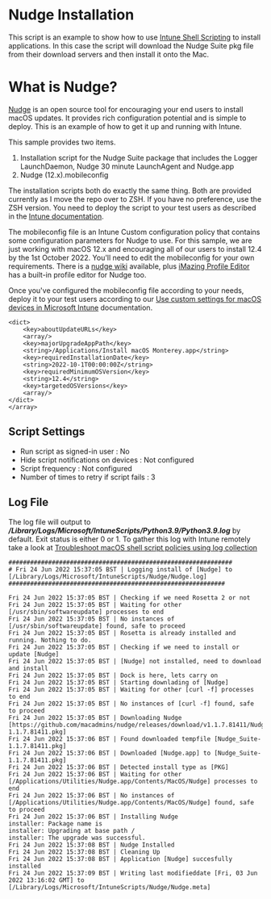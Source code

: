 # Nudge Installation

This script is an example to show how to use [Intune Shell Scripting](https://docs.microsoft.com/en-us/mem/intune/apps/macos-shell-scripts) to install applications. In this case the script will download the Nudge Suite pkg file from their download servers and then install it onto the Mac.

# What is Nudge?

[Nudge](https://github.com/macadmins/nudge) is an open source tool for encouraging your end users to install macOS updates. It provides rich configuration potential and is simple to deploy. This is an example of how to get it up and running with Intune.

This sample provides two items.

1. Installation script for the Nudge Suite package that includes the Logger LaunchDaemon, Nudge 30 minute LaunchAgent and Nudge.app
2. Nudge (12.x).mobileconfig

The installation scripts both do exactly the same thing. Both are provided currently as I move the repo over to ZSH. If you have no preference, use the ZSH version. You need to deploy the script to your test users as described in the [Intune documentation](https://docs.microsoft.com/en-us/mem/intune/apps/macos-shell-scripts).

The mobileconfig file is an Intune Custom configuration policy that contains some configuration parameters for Nudge to use. For this sample, we are just working with macOS 12.x and encouraging all of our users to install 12.4 by the 1st October 2022. You'll need to edit the mobileconfig for your own requirements. There is a [nudge wiki](https://github.com/macadmins/nudge/wiki) available, plus [iMazing Profile Editor](https://imazing.com/profile-editor) has a built-in profile editor for Nudge too.

Once you've configured the mobileconfig file according to your needs, deploy it to your test users according to our [Use custom settings for macOS devices in Microsoft Intune](https://docs.microsoft.com/en-us/mem/intune/configuration/custom-settings-macos) documentation.

```
<dict>
    <key>aboutUpdateURLs</key>
    <array/>
    <key>majorUpgradeAppPath</key>
    <string>/Applications/Install macOS Monterey.app</string>
    <key>requiredInstallationDate</key>
    <string>2022-10-1T00:00:00Z</string>
    <key>requiredMinimumOSVersion</key>
    <string>12.4</string>
    <key>targetedOSVersions</key>
    <array/>
</dict>
</array>
```

## Script Settings

- Run script as signed-in user : No
- Hide script notifications on devices : Not configured
- Script frequency : Not configured
- Number of times to retry if script fails : 3

## Log File

The log file will output to ***/Library/Logs/Microsoft/IntuneScripts/Python3.9/Python3.9.log*** by default. Exit status is either 0 or 1. To gather this log with Intune remotely take a look at  [Troubleshoot macOS shell script policies using log collection](https://docs.microsoft.com/en-us/mem/intune/apps/macos-shell-scripts#troubleshoot-macos-shell-script-policies-using-log-collection)

```
##############################################################
# Fri 24 Jun 2022 15:37:05 BST | Logging install of [Nudge] to [/Library/Logs/Microsoft/IntuneScripts/Nudge/Nudge.log]
############################################################

Fri 24 Jun 2022 15:37:05 BST | Checking if we need Rosetta 2 or not
Fri 24 Jun 2022 15:37:05 BST | Waiting for other [/usr/sbin/softwareupdate] processes to end
Fri 24 Jun 2022 15:37:05 BST | No instances of [/usr/sbin/softwareupdate] found, safe to proceed
Fri 24 Jun 2022 15:37:05 BST | Rosetta is already installed and running. Nothing to do.
Fri 24 Jun 2022 15:37:05 BST | Checking if we need to install or update [Nudge]
Fri 24 Jun 2022 15:37:05 BST | [Nudge] not installed, need to download and install
Fri 24 Jun 2022 15:37:05 BST | Dock is here, lets carry on
Fri 24 Jun 2022 15:37:05 BST | Starting downlading of [Nudge]
Fri 24 Jun 2022 15:37:05 BST | Waiting for other [curl -f] processes to end
Fri 24 Jun 2022 15:37:05 BST | No instances of [curl -f] found, safe to proceed
Fri 24 Jun 2022 15:37:05 BST | Downloading Nudge [https://github.com/macadmins/nudge/releases/download/v1.1.7.81411/Nudge_Suite-1.1.7.81411.pkg]
Fri 24 Jun 2022 15:37:06 BST | Found downloaded tempfile [Nudge_Suite-1.1.7.81411.pkg]
Fri 24 Jun 2022 15:37:06 BST | Downloaded [Nudge.app] to [Nudge_Suite-1.1.7.81411.pkg]
Fri 24 Jun 2022 15:37:06 BST | Detected install type as [PKG]
Fri 24 Jun 2022 15:37:06 BST | Waiting for other [/Applications/Utilities/Nudge.app/Contents/MacOS/Nudge] processes to end
Fri 24 Jun 2022 15:37:06 BST | No instances of [/Applications/Utilities/Nudge.app/Contents/MacOS/Nudge] found, safe to proceed
Fri 24 Jun 2022 15:37:06 BST | Installing Nudge
installer: Package name is 
installer: Upgrading at base path /
installer: The upgrade was successful.
Fri 24 Jun 2022 15:37:08 BST | Nudge Installed
Fri 24 Jun 2022 15:37:08 BST | Cleaning Up
Fri 24 Jun 2022 15:37:08 BST | Application [Nudge] succesfully installed
Fri 24 Jun 2022 15:37:09 BST | Writing last modifieddate [Fri, 03 Jun 2022 13:16:02 GMT] to [/Library/Logs/Microsoft/IntuneScripts/Nudge/Nudge.meta]
```
